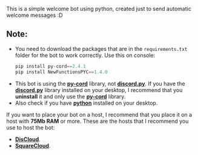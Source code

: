 This is a simple welcome bot using python, created just to send automatic welcome messages :D

## Note:
- You need to download the packages that are in the `requirements.txt` folder for the bot to work correctly.
  Use this on console:
  ```py
  pip install py-cord==2.4.1
  pip install NewFunctionsPYC==1.4.0
  ``` 
- This bot is using the **[py-cord](https://docs.pycord.dev)** library, not **[discord.py](https://discordpy.readthedocs.io)**. If you have the **[discord.py](https://discordpy.readthedocs.io)** library installed on your desktop, I recommend that you **uninstall** it and only use the **[py-cord](https://docs.pycord.dev)** library.
- Also check if you have **[python](https://www.python.org)** installed on your desktop.

If you want to place your bot on a host, I recommend that you place it on a host with **75Mb RAM** or more. These are the hosts that I recommend you use to host the bot:
- **[DisCloud](https://discloudbot.com)**.
- **[SquareCloud](https://squarecloud.app)**.
